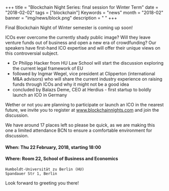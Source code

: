 +++
title = "Blockchain Night Series: final session for Winter Term"
date = "2018-02-02"
tags = ["blockchain"]
Keywords = "news"
month = "2018-02"
banner = "img/news/block.png"
description = " "
+++


<!--more-->

Final Blockchain Night of Winter semester is coming up soon!

ICOs ever overcome the currently shady public image? Will they leave venture  funds out of business and open a new era of crowdfunding? Our speakers have first-hand ICO expertise and will offer their unique views on this controversial subject.

 - Dr Philipp Hacker from HU Law School will start the discussion exploring the current legal framework of EU
 - followed by Ingmar Wegel,  vice president at Clipperton (international M&A advisors) who will share the current industry experience on raising funds through ICOs and why it might not be a good idea
 - concluded by Balazs Deme, CEO at Herdius - first startup to boldly launch an ICO in Germany

Wether or not you are planning to participate or launch an ICO in the nearest future, we invite you to register at www.blockchainnights.com and join the discussion.

We have around 17 places left so please be quick, as we are making this one a limited attendance BCN to ensure a comfortable environment for discussion.

#### When: Thu 22 February, 2018, starting 18:00

#### Where: Room 22, School of Business and Economics
	Humboldt-Universität zu Berlin (HU)
	Spandauer Str 1, Berlin


Look forward to greeting you there!

